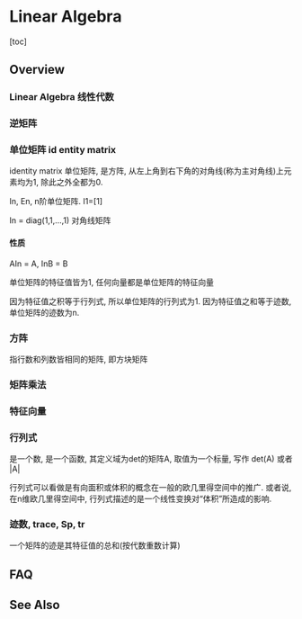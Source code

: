 # Linear Algebra

[toc]



## Overview

### Linear Algebra 线性代数



### 逆矩阵



### 单位矩阵 id entity matrix

identity matrix 单位矩阵, 是方阵, 从左上角到右下角的对角线(称为主对角线)上元素均为1, 除此之外全都为0. 

In, En, n阶单位矩阵. I1=[1]

In = diag(1,1,...,1) 对角线矩阵



#### 性质

AIn = A, InB = B

单位矩阵的特征值皆为1, 任何向量都是单位矩阵的特征向量

因为特征值之积等于行列式, 所以单位矩阵的行列式为1. 因为特征值之和等于迹数, 单位矩阵的迹数为n.



### 方阵

指行数和列数皆相同的矩阵, 即方块矩阵



### 矩阵乘法



### 特征向量



### 行列式

是一个数, 是一个函数, 其定义域为det的矩阵A, 取值为一个标量, 写作 det(A) 或者 |A|

行列式可以看做是有向面积或体积的概念在一般的欧几里得空间中的推广. 或者说, 在n维欧几里得空间中, 行列式描述的是一个线性变换对“体积”所造成的影响.



### 迹数, trace, Sp, tr

一个矩阵的迹是其特征值的总和(按代数重数计算)







## FAQ





## See Also





